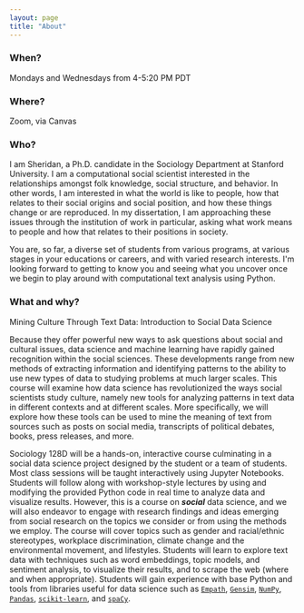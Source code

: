 ```yaml
---
layout: page
title: "About"
---
```


### When?

Mondays and Wednesdays from 4-5:20 PM PDT

### Where?

Zoom, via Canvas

### Who?

I am Sheridan, a Ph.D. candidate in the Sociology Department at Stanford University. I am a computational social scientist interested in the relationships amongst folk knowledge, social structure, and behavior. In other words, I am interested in what the world is like to people, how that relates to their social origins and social position, and how these things change or are reproduced. In my dissertation, I am approaching these issues through the institution of work in particular, asking what work means to people and how that relates to their positions in society.

You are, so far, a diverse set of students from various programs, at various stages in your educations or careers, and with varied research interests. I'm looking forward to getting to know you and seeing what you uncover once we begin to play around with computational text analysis using Python.

### What and why?

Mining Culture Through Text Data: Introduction to Social Data Science

Because they offer powerful new ways to ask questions about social and cultural issues, data science and machine learning have rapidly gained recognition within the social sciences. These developments range from new methods of extracting information and identifying patterns to the ability to use new types of data to studying problems at much larger scales. This course will examine how data science has revolutionized the ways social scientists study culture, namely new tools for analyzing patterns in text data in different contexts and at different scales. More specifically, we will explore how these tools can be used to mine the meaning of text from sources such as posts on social media, transcripts of political debates, books, press releases, and more.

Sociology 128D will be a hands-on, interactive course culminating in a social data science project designed by the student or a team of students. Most class sessions will be taught interactively using Jupyter Notebooks. Students will follow along with workshop-style lectures by using and modifying the provided Python code in real time to analyze data and visualize results. However, this is a course on ***social*** data science, and we will also endeavor to engage with research findings and ideas emerging from social research on the topics we consider or from using the methods we employ. The course will cover topics such as gender and racial/ethnic stereotypes, workplace discrimination, climate change and the environmental movement, and lifestyles. Students will learn to explore text data with techniques such as word embeddings, topic models, and sentiment analysis, to visualize their results, and to scrape the web (where and when appropriate). Students will gain experience with base Python and tools from libraries useful for data science such as [``Empath``](https://github.com/Ejhfast/empath-client), [``Gensim``](https://radimrehurek.com/gensim/), [``NumPy``](https://numpy.org/), [``Pandas``](https://pandas.pydata.org/), [``scikit-learn``](https://scikit-learn.org/stable/), and [``spaCy``](https://spacy.io/).


